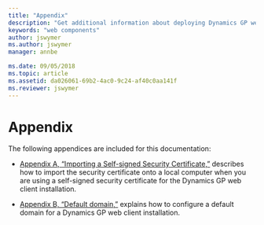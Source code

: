 ```yaml
---
title: "Appendix"
description: "Get additional information about deploying Dynamics GP web components."
keywords: "web components"
author: jswymer
ms.author: jswymer
manager: annbe

ms.date: 09/05/2018
ms.topic: article
ms.assetid: da026061-69b2-4ac0-9c24-af40c0aa141f
ms.reviewer: jswymer
---
```


# Appendix

The following appendices are included for this documentation:

- [Appendix A, “Importing a Self-signed Security Certificate,”](importing-a-self-signed-security-certificate.md) describes how to import the security certificate onto a local computer when you are using a self-signed security certificate for the Dynamics GP web client installation.  

- [Appendix B, “Default domain,”](default-domain.md) explains how to configure a default domain for a Dynamics GP web client installation.  


